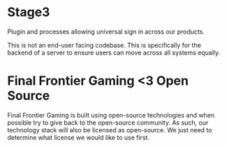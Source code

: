 # Stage3
Plugin and processes allowing universal sign in across our products.

This is not an end-user facing codebase. This is specifically for the backend of a server to ensure users can move across all systems equally.

# Final Frontier Gaming <3 Open Source
Final Frontier Gaming is built using open-source technologies and when possible try to give back to the open-source community. As such, our technology stack will also be licensed as open-source. We just need to determine what license we would like to use first.
